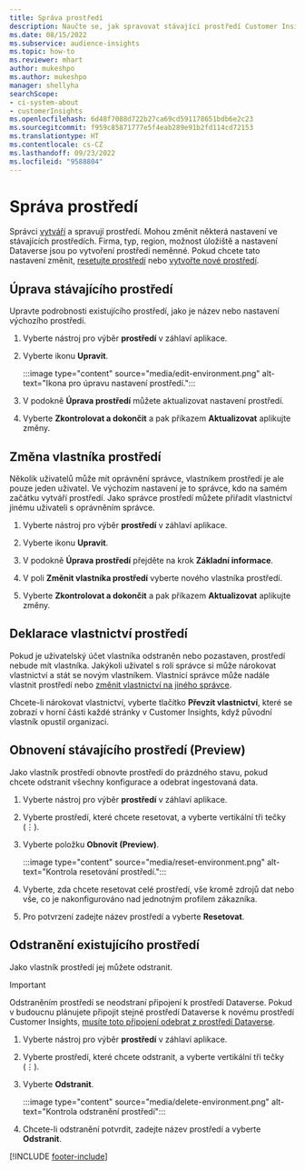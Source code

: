 ```yaml
---
title: Správa prostředí
description: Naučte se, jak spravovat stávající prostředí Customer Insights jako správce.
ms.date: 08/15/2022
ms.subservice: audience-insights
ms.topic: how-to
ms.reviewer: mhart
author: mukeshpo
ms.author: mukeshpo
manager: shellyha
searchScope:
- ci-system-about
- customerInsights
ms.openlocfilehash: 6d48f7088d722b27ca69cd591178651bdb6e2c23
ms.sourcegitcommit: f959c85871777e5f4eab289e91b2fd114cd72153
ms.translationtype: HT
ms.contentlocale: cs-CZ
ms.lasthandoff: 09/23/2022
ms.locfileid: "9588804"
---
```

# <a name="manage-environments"></a>Správa prostředí

Správci [vytváří](create-environment.md) a spravují prostředí. Mohou změnit některá nastavení ve stávajících prostředích. Firma, typ, region, možnost úložiště a nastavení Dataverse jsou po vytvoření prostředí neměnné. Pokud chcete tato nastavení změnit, [resetujte prostředí](#reset-an-existing-environment-preview) nebo [vytvořte nové prostředí](create-environment.md).

## <a name="edit-an-existing-environment"></a>Úprava stávajícího prostředí

Upravte podrobnosti existujícího prostředí, jako je název nebo nastavení výchozího prostředí.

1. Vyberte nástroj pro výběr **prostředí** v záhlaví aplikace.

1. Vyberte ikonu **Upravit**.

   :::image type="content" source="media/edit-environment.png" alt-text="Ikona pro úpravu nastavení prostředí.":::

1. V podokně **Úprava prostředí** můžete aktualizovat nastavení prostředí.

1. Vyberte **Zkontrolovat a dokončit** a pak příkazem **Aktualizovat** aplikujte změny.

## <a name="change-the-owner-of-an-environment"></a>Změna vlastníka prostředí

Několik uživatelů může mít oprávnění správce, vlastníkem prostředí je ale pouze jeden uživatel. Ve výchozím nastavení je to správce, kdo na samém začátku vytváří prostředí. Jako správce prostředí můžete přiřadit vlastnictví jinému uživateli s oprávněním správce.

1. Vyberte nástroj pro výběr **prostředí** v záhlaví aplikace.

1. Vyberte ikonu **Upravit**.

1. V podokně **Úprava prostředí** přejděte na krok **Základní informace**.

1. V poli **Změnit vlastníka prostředí** vyberte nového vlastníka prostředí.  

1. Vyberte **Zkontrolovat a dokončit** a pak příkazem **Aktualizovat** aplikujte změny.

## <a name="claim-ownership-of-an-environment"></a>Deklarace vlastnictví prostředí

Pokud je uživatelský účet vlastníka odstraněn nebo pozastaven, prostředí nebude mít vlastníka. Jakýkoli uživatel s rolí správce si může nárokovat vlastnictví a stát se novým vlastníkem. Vlastnící správce může nadále vlastnit prostředí nebo [změnit vlastnictví na jiného správce](#change-the-owner-of-an-environment).

Chcete-li nárokovat vlastnictví, vyberte tlačítko **Převzít vlastnictví**, které se zobrazí v horní části každé stránky v Customer Insights, když původní vlastník opustil organizaci.

## <a name="reset-an-existing-environment-preview"></a>Obnovení stávajícího prostředí (Preview)

Jako vlastník prostředí obnovte prostředí do prázdného stavu, pokud chcete odstranit všechny konfigurace a odebrat ingestovaná data.

1. Vyberte nástroj pro výběr **prostředí** v záhlaví aplikace.

1. Vyberte prostředí, které chcete resetovat, a vyberte vertikální tři tečky (&vellip;).

1. Vyberte položku **Obnovit (Preview)**.

   :::image type="content" source="media/reset-environment.png" alt-text="Kontrola resetování prostředí.":::

1. Vyberte, zda chcete resetovat celé prostředí, vše kromě zdrojů dat nebo vše, co je nakonfigurováno nad jednotným profilem zákazníka.

1. Pro potvrzení zadejte název prostředí a vyberte **Resetovat**.

## <a name="delete-an-existing-environment"></a>Odstranění existujícího prostředí

Jako vlastník prostředí jej můžete odstranit.

> [!IMPORTANT]
> Odstraněním prostředí se neodstraní připojení k prostředí Dataverse. Pokud v budoucnu plánujete připojit stejné prostředí Dataverse k novému prostředí Customer Insights, [musíte toto připojení odebrat z prostředí Dataverse](customer-insights-dataverse.md#remove-an-existing-connection-to-a-dataverse-environment).

1. Vyberte nástroj pro výběr **prostředí** v záhlaví aplikace.

1. Vyberte prostředí, které chcete odstranit, a vyberte vertikální tři tečky (&vellip;). 

1. Vyberte **Odstranit**.

   :::image type="content" source="media/delete-environment.png" alt-text="Kontrola odstranění prostředí":::

1. Chcete-li odstranění potvrdit, zadejte název prostředí a vyberte **Odstranit**.

[!INCLUDE [footer-include](includes/footer-banner.md)]
